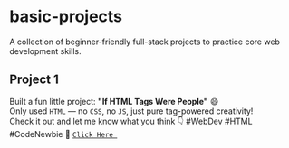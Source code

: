 # basic-projects

A collection of beginner-friendly full-stack projects to practice core web development skills.

## Project 1

Built a fun little project: **"If HTML Tags Were People"** 😄  
Only used `HTML` — no `CSS`, no `JS`, just pure tag-powered creativity!  
Check it out and let me know what you think 👇
#WebDev #HTML #CodeNewbie
🔗 [`Click Here `](https://github.com/devxsameer/basic-projects/tree/f6db4971804937162c611c61ce37124bc4989075/Project1)
